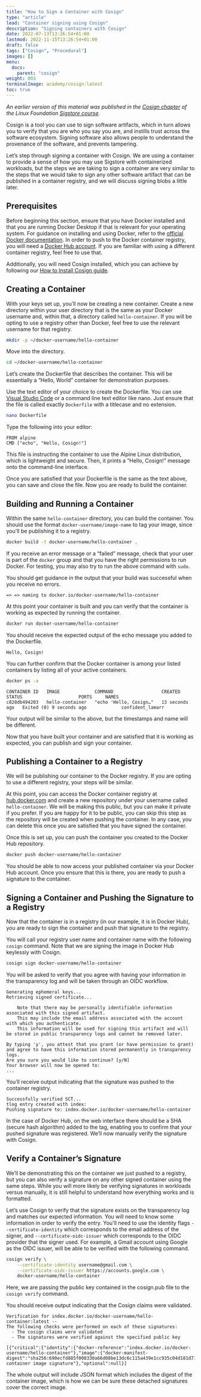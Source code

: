 ```yaml
---
title: "How to Sign a Container with Cosign"
type: "article"
lead: "Container signing using Cosign"
description: "Signing containers with Cosign"
date: 2022-07-13T13:26:54+01:00
lastmod: 2022-11-15T13:26:54+01:00
draft: false
tags: ["Cosign", "Procedural"]
images: []
menu:
  docs:
    parent: "cosign"
weight: 003
terminalImage: academy/cosign:latest
toc: true
---
```


_An earlier version of this material was published in the [Cosign chapter](https://learning.edx.org/course/course-v1:LinuxFoundationX+LFS182x+2T2022/block-v1:LinuxFoundationX+LFS182x+2T2022+type@sequential+block@204b98f35bca48c194d1868e0356bef1/block-v1:LinuxFoundationX+LFS182x+2T2022+type@vertical+block@2f0ad9cb8f124a39ab555ac8bf1a114c) of the Linux Foundation [Sigstore course](https://learning.edx.org/course/course-v1:LinuxFoundationX+LFS182x+2T2022/home)._

Cosign is a tool you can use to sign software artifacts, which in turn allows you to verify that you are who you say you are, and instills trust across the software ecosystem. Signing software also allows people to understand the provenance of the software, and prevents tampering. 

Let’s step through signing a container with Cosign. We are using a container to provide a sense of how you may use Sigstore with containerized workloads, but the steps we are taking to sign a container are very similar to the steps that we would take to sign any other software artifact that can be published in a container registry, and we will discuss signing blobs a little later. 

## Prerequisites

Before beginning this section, ensure that you have Docker installed and that you are running Docker Desktop if that is relevant for your operating system. For guidance on installing and using Docker, refer to the [official Docker documentation](https://docs.docker.com/get-docker/). In order to push to the Docker container registry, you will need a [Docker Hub account](https://hub.docker.com/signup). If you are familiar with using a different container registry, feel free to use that. 

Additionally, you will need Cosign installed, which you can achieve by following our [How to Install Cosign guide](/open-source/sigstore/cosign/how-to-install-cosign/).

## Creating a Container

With your keys set up, you’ll now be creating a new container. Create a new directory within your user directory that is the same as your Docker username and, within that, a directory called `hello-container`. If you will be opting to use a registry other than Docker, feel free to use the relevant username for that registry. 

```sh
mkdir -p ~/docker-username/hello-container
```

Move into the directory.

```sh
cd ~/docker-username/hello-container
```

Let’s create the Dockerfile that describes the container. This will be essentially a “Hello, World” container for demonstration purposes.

Use the text editor of your choice to create the Dockerfile. You can use [Visual Studio Code](https://code.visualstudio.com/) or a command line text editor like nano. Just ensure that the file is called exactly `Dockerfile` with a titlecase and no extension. 

```sh
nano Dockerfile
```

Type the following into your editor:

```
FROM alpine
CMD ["echo", "Hello, Cosign!"]
```

This file is instructing the container to use the Alpine Linux distribution, which is lightweight and secure. Then, it prints a “Hello, Cosign!” message onto the command-line interface.

Once you are satisfied that your Dockerfile is the same as the text above, you can save and close the file. Now you are ready to build the container. 

## Building and Running a Container

Within the same `hello-container` directory, you can build the container. You should use the format `docker-username/image-name` to tag your image, since you'll be publishing it to a registry.

```sh
docker build -t docker-username/hello-container .
```

If you receive an error message or a “failed” message, check that your user is part of the `docker` group and that you have the right permissions to run Docker. For testing, you may also try to run the above command with `sudo`.

You should get guidance in the output that your build was successful when you receive no errors.

```
=> => naming to docker.io/docker-username/hello-container    
```

At this point your container is built and you can verify that the container is working as expected by running the container. 

```sh
docker run docker-username/hello-container
```

You should receive the expected output of the echo message you added to the Dockerfile. 

```
Hello, Cosign!
```

You can further confirm that the Docker container is among your listed containers by listing all of your active containers.

```sh
docker ps -a
```

```
CONTAINER ID   IMAGE             COMMAND                  CREATED          STATUS                     PORTS     NAMES
c828db494203   hello-container   "echo 'Hello, Cosign…"   13 seconds ago   Exited (0) 9 seconds ago             confident_lamarr
```

Your output will be similar to the above, but the timestamps and name will be different.

Now that you have built your container and are satisfied that it is working as expected, you can publish and sign your container. 

## Publishing a Container to a Registry

We will be publishing our container to the Docker registry. If you are opting to use a different registry, your steps will be similar. 

At this point, you can access the Docker container registry at [hub.docker.com](https://hub.docker.com/) and create a new repository under your username called `hello-container`. We will be making this public, but you can make it private if you prefer. If you are happy for it to be public, you can skip this step as the repository will be created when pushing the container. In any case, you can delete this once you are satisfied that you have signed the container. 

Once this is set up, you can push the container you created to the Docker Hub repository. 

```sh
docker push docker-username/hello-container
```

You should be able to now access your published container via your Docker Hub account. Once you ensure that this is there, you are ready to push a signature to the container. 

## Signing a Container and Pushing the Signature to a Registry

Now that the container is in a registry (in our example, it is in Docker Hub), you are ready to sign the container and push that signature to the registry.

You will call your registry user name and container name with the following `cosign` command. Note that we are signing the image in Docker Hub keylessly with Cosign.

```sh
cosign sign docker-username/hello-container
```

You will be asked to verify that you agree with having your information in the transparency log and will be taken through an OIDC workflow.

```
Generating ephemeral keys...
Retrieving signed certificate...

	Note that there may be personally identifiable information associated with this signed artifact.
	This may include the email address associated with the account with which you authenticate.
	This information will be used for signing this artifact and will be stored in public transparency logs and cannot be removed later.

By typing 'y', you attest that you grant (or have permission to grant) and agree to have this information stored permanently in transparency logs.
Are you sure you would like to continue? [y/N] 
Your browser will now be opened to:
...
```

You’ll receive output indicating that the signature was pushed to the container registry.

```
Successfully verified SCT...
tlog entry created with index: 
Pushing signature to: index.docker.io/docker-username/hello-container
```

In the case of Docker Hub, on the web interface there should be a SHA (secure hash algorithm) added to the tag, enabling you to confirm that your pushed signature was registered. We’ll now manually verify the signature with Cosign.

## Verify a Container’s Signature

We’ll be demonstrating this on the container we just pushed to a registry, but you can also verify a signature on any other signed container using the same steps. While you will more likely be verifying signatures in workloads versus manually, it is still helpful to understand how everything works and is formatted.

Let’s use Cosign to verify that the signature exists on the transparency log and matches our expected information. You will need to know some information in order to verify the entry. You'll need to use the identity flags `--certificate-identity` which corresponds to the email address of the signer, and `--certificate-oidc-issuer` which corresponds to the OIDC provider that the signer used. For example, a Gmail account using Google as the OIDC issuer, will be able to be verified with the following command.

```sh
cosign verify \
    --certificate-identity username@gmail.com \
    --certificate-oidc-issuer https://accounts.google.com \
    docker-username/hello-container 
```

Here, we are passing the public key contained in the cosign.pub file to the `cosign verify` command. 

You should receive output indicating that the Cosign claims were validated. 

```
Verification for index.docker.io/docker-username/hello-container:latest --
The following checks were performed on each of these signatures:
  - The cosign claims were validated
  - The signatures were verified against the specified public key

[{"critical":{"identity":{"docker-reference":"index.docker.io/docker-username/hello-container"},"image":{"docker-manifest-digest":"sha256:690ecfd885f008330a66d08be13dc6c115a439e1cc935c04d181d7116e198f9c"},"type":"cosign container image signature"},"optional":null}]
```

The whole output will include JSON format which includes the digest of the container image, which is how we can be sure these detached signatures cover the correct image.
